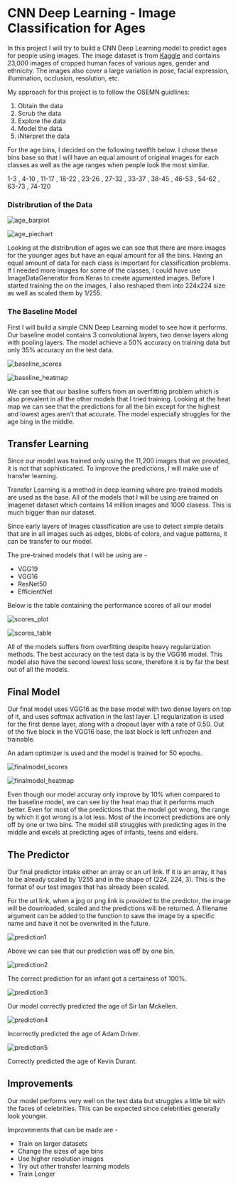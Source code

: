 # CNN Deep Learning - Image Classification for Ages

In this project I will try to build a CNN Deep Learning model to predict ages for people using images. The image dataset is from [Kaggle](https://www.kaggle.com/jangedoo/utkface-new) and contains 23,000 images of cropped human faces of various ages, gender and ethnicity. The images also cover a large variation in pose, facial expression, illumination, occlusion, resolution, etc.

My approach for this project is to follow the OSEMN guidlines:
  1. Obtain the data
  2. Scrub the data
  3. Explore the data
  4. Model the data
  5. iNterpret the data

For the age bins, I decided on the following twelfth below. I chose these bins base so that I will have an equal amount of original images for each classes as well as the age ranges when people look the most similar.

1-3 , 4-10 , 11-17 , 18-22 , 23-26 , 27-32 , 33-37 , 38-45 , 46-53 , 54-62 , 63-73 , 74-120

### Distribrution of the Data

![age_barplot](readme_images/age_bar.png)

![age_piechart](readme_images/age_pie.png)

Looking at the distribrution of ages we can see that there are more images for the younger ages but have an equal amount for all the bins. Having an equal amount of data for each class is important for classification problems. If I needed more images for some of the classes, I could have use ImageDataGenerator from Keras to create agumented images. Before I started training the on the images, I also reshaped them into 224x224 size as well as scaled them by 1/255.

### The Baseline Model
First I will build a simple CNN Deep Learning model to see how it performs. Our baseline model contains 3 convolutional layers, two dense layers along with pooling layers. The model achieve a 50% accuracy on training data but only 35% accuracy on the test data.

![baseline_scores](readme_images/baseline_scores.png)

![baseline_heatmap](readme_images/baseline_heatmap.png)

We can see that our basline suffers from an overfitting problem which is also prevalent in all the other models that I tried training. Looking at the heat map we can see that the predictions for all the bin except for the highest and lowest ages aren't that accurate. The model especially struggles for the age bing in the middle.

## Transfer Learning
Since our model was trained only using the 11,200 images that we provided, it is not that sophisticated. To improve the predictions, I will make use of transfer learning.

Transfer Learning is a method in deep learning where pre-trained models are used as the base. All of the models that I will be using are trained on imagenet dataset which contains 14 million images and 1000 clasess. This is much bigger than our dataset.

Since early layers of images classification are use to detect simple details that are in all images such as edges, blobs of colors, and vague patterns, it can be transfer to our model.

The pre-trained models that I will be using are -
- VGG19
- VGG16
- ResNet50
- EfficientNet

Below is the table containing the performance scores of all our model

![scores_plot](readme_images/scores_plot.png)


![scores_table](readme_images/scores_table.PNG)



All of the models suffers from overfitting despite heavy regularization methods. The best accuracy on the test data is by the VGG16 model. This model also have the second lowest loss score, therefore it is by far the best out of all the models.

## Final Model

Our final model uses VGG16 as the base model with two dense layers on top of it, and uses softmax activation in the last layer. L1 regularization is used for the first dense layer, along with a dropout layer with a rate of 0.50. Out of the five block in the VGG16  base, the last block is left unfrozen and trainable.

An adam optimizer is used and the model is trained for 50 epochs.


![finalmodel_scores](readme_images/finalmodel_scores.png)


![finalmodel_heatmap](readme_images/finalmodel_heatmap.png)


Even though our model accuray only improve by 10% when compared to the baseline model, we can see by the heat map that it performs much better. Even for most of the predictions that the model got wrong, the range by which it got wrong is a lot less. Most of the incorrect predictions are only off by one or two bins. The model still struggles with predicting ages in the middle and excels at predicting ages of infants, teens and elders.

## The Predictor

Our final predictor intake either an array or an url link. If it is an array, it has to be already scaled by 1/255 and in the shape of (224, 224, 3). This is the format of our test images that has already been scaled.


For the url link, when a jpg or png link is provided to the predictor, the image will be downloaded, scaled and the predictions will be returned. A filename argument can be added to the function to save the image by a specific name and have it not be overwrited in the future.

![prediction1](readme_images/prediction1.PNG)

Above we can see that our prediction was off by one bin.

![prediction2](readme_images/prediction2.PNG)

The correct prediction for an infant got a certainess of 100%.

![prediction3](readme_images/prediction3.PNG)

Our model correctly predicted the age of Sir Ian Mckellen.

![prediction4](readme_images/prediction4.PNG)

Incorrectly predicted the age of Adam Driver.

![prediction5](readme_images/prediction5.PNG)

Correctly predicted the age of Kevin Durant.

## Improvements


Our model performs very well on the test data but struggles a little bit with the faces of celebrities. This can be expected since celebrities generally look younger.

Improvements that can be made are -

  - Train on larger datasets
  - Change the sizes of age bins
  - Use higher resolution images
  - Try out other transfer learning models
  - Train Longer



